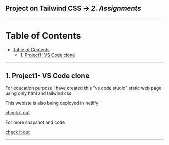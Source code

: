 ## Project on Tailwind CSS -> <em>2. Assignments</em>

<hr/>

# Table of Contents
- [Table of Contents](#table-of-contents)
  - [1. Project1- VS Code clone](#1-project1--vs-code-clone)

<hr/>

## 1. Project1- VS Code clone

For education purpose i have created this "vs code studio" static web page using only html and tailwind css.

This webiste is also being deployed in netlify

[check it out](https://codevisualstudio.netlify.app/)

For more snapshot and code 

[check it out](./01.%20Project1-%20VscodeClone/)

<hr/>